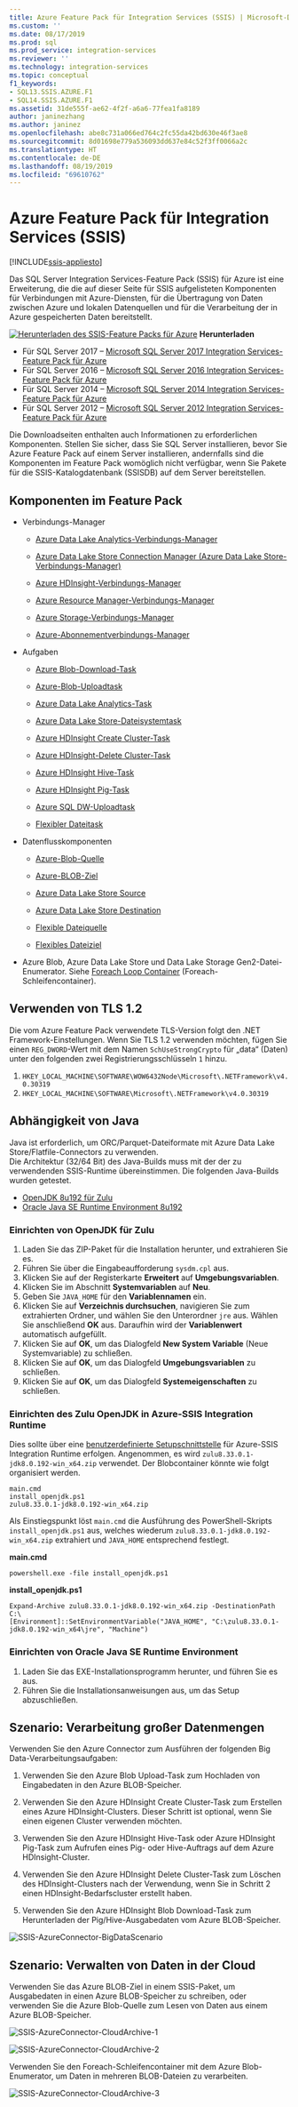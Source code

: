 ```yaml
---
title: Azure Feature Pack für Integration Services (SSIS) | Microsoft-Dokumentation
ms.custom: ''
ms.date: 08/17/2019
ms.prod: sql
ms.prod_service: integration-services
ms.reviewer: ''
ms.technology: integration-services
ms.topic: conceptual
f1_keywords:
- SQL13.SSIS.AZURE.F1
- SQL14.SSIS.AZURE.F1
ms.assetid: 31de555f-ae62-4f2f-a6a6-77fea1fa8189
author: janinezhang
ms.author: janinez
ms.openlocfilehash: abe8c731a066ed764c2fc55da42bd630e46f3ae8
ms.sourcegitcommit: 8d01698e779a536093dd637e84c52f3ff0066a2c
ms.translationtype: HT
ms.contentlocale: de-DE
ms.lasthandoff: 08/19/2019
ms.locfileid: "69610762"
---
```

# <a name="azure-feature-pack-for-integration-services-ssis"></a>Azure Feature Pack für Integration Services (SSIS)

[!INCLUDE[ssis-appliesto](../includes/ssis-appliesto-ssvrpluslinux-asdb-asdw-xxx.md)]


Das SQL Server Integration Services-Feature Pack (SSIS) für Azure ist eine Erweiterung, die die auf dieser Seite für SSIS aufgelisteten Komponenten für Verbindungen mit Azure-Diensten, für die Übertragung von Daten zwischen Azure und lokalen Datenquellen und für die Verarbeitung der in Azure gespeicherten Daten bereitstellt.

[![Herunterladen des SSIS-Feature Packs für Azure](https://docs.microsoft.com/analysis-services/analysis-services/media/download.png)](https://www.microsoft.com/download/details.aspx?id=54798) **Herunterladen**

- Für SQL Server 2017 – [Microsoft SQL Server 2017 Integration Services-Feature Pack für Azure](https://www.microsoft.com/download/details.aspx?id=54798)
- Für SQL Server 2016 – [Microsoft SQL Server 2016 Integration Services-Feature Pack für Azure](https://www.microsoft.com/download/details.aspx?id=49492)
- Für SQL Server 2014 – [Microsoft SQL Server 2014 Integration Services-Feature Pack für Azure](https://www.microsoft.com/download/details.aspx?id=47366)
- Für SQL Server 2012 – [Microsoft SQL Server 2012 Integration Services-Feature Pack für Azure](https://www.microsoft.com/download/details.aspx?id=47367)

Die Downloadseiten enthalten auch Informationen zu erforderlichen Komponenten. Stellen Sie sicher, dass Sie SQL Server installieren, bevor Sie Azure Feature Pack auf einem Server installieren, andernfalls sind die Komponenten im Feature Pack womöglich nicht verfügbar, wenn Sie Pakete für die SSIS-Katalogdatenbank (SSISDB) auf dem Server bereitstellen.

## <a name="components-in-the-feature-pack"></a>Komponenten im Feature Pack
-   Verbindungs-Manager

    -   [Azure Data Lake Analytics-Verbindungs-Manager](connection-manager/azure-data-lake-analytics-connection-manager.md)

    -   [Azure Data Lake Store Connection Manager (Azure Data Lake Store-Verbindungs-Manager)](../integration-services/connection-manager/azure-data-lake-store-connection-manager.md)
    
    -   [Azure HDInsight-Verbindungs-Manager](../integration-services/connection-manager/azure-hdinsight-connection-manager.md)

    -   [Azure Resource Manager-Verbindungs-Manager](../integration-services/connection-manager/azure-resource-manager-connection-manager.md)
    
    -   [Azure Storage-Verbindungs-Manager](../integration-services/connection-manager/azure-storage-connection-manager.md)

    -   [Azure-Abonnementverbindungs-Manager](../integration-services/connection-manager/azure-subscription-connection-manager.md)
    
-   Aufgaben

    -   [Azure Blob-Download-Task](../integration-services/control-flow/azure-blob-download-task.md)

    -   [Azure-Blob-Uploadtask](../integration-services/control-flow/azure-blob-upload-task.md)

    -   [Azure Data Lake Analytics-Task](control-flow/azure-data-lake-analytics-task.md)

    -   [Azure Data Lake Store-Dateisystemtask](../integration-services/control-flow/azure-data-lake-store-file-system-task.md)

    -   [Azure HDInsight Create Cluster-Task](../integration-services/control-flow/azure-hdinsight-create-cluster-task.md)

    -   [Azure HDInsight-Delete Cluster-Task](../integration-services/control-flow/azure-hdinsight-delete-cluster-task.md)
    
    -   [Azure HDInsight Hive-Task](../integration-services/control-flow/azure-hdinsight-hive-task.md)

    -   [Azure HDInsight Pig-Task](../integration-services/control-flow/azure-hdinsight-pig-task.md)

    -   [Azure SQL DW-Uploadtask](../integration-services/control-flow/azure-sql-dw-upload-task.md)

    -   [Flexibler Dateitask](../integration-services/control-flow/flexible-file-task.md)

-   Datenflusskomponenten

    -   [Azure-Blob-Quelle](../integration-services/data-flow/azure-blob-source.md)

    -   [Azure-BLOB-Ziel](../integration-services/data-flow/azure-blob-destination.md)
    
    -   [Azure Data Lake Store Source](../integration-services/data-flow/azure-data-lake-store-source.md)
    
    -   [Azure Data Lake Store Destination](../integration-services/data-flow/azure-data-lake-store-destination.md)

    -   [Flexible Dateiquelle](../integration-services/data-flow/flexible-file-source.md)

    -   [Flexibles Dateiziel](../integration-services/data-flow/flexible-file-destination.md)

-   Azure Blob, Azure Data Lake Store und Data Lake Storage Gen2-Datei-Enumerator. Siehe [Foreach Loop Container](../integration-services/control-flow/foreach-loop-container.md) (Foreach-Schleifencontainer).

## <a name="use-tls-12"></a>Verwenden von TLS 1.2

Die vom Azure Feature Pack verwendete TLS-Version folgt den .NET Framework-Einstellungen.
Wenn Sie TLS 1.2 verwenden möchten, fügen Sie einen `REG_DWORD`-Wert mit dem Namen `SchUseStrongCrypto` für „data“ (Daten) unter den folgenden zwei Registrierungsschlüsseln `1` hinzu.

1. `HKEY_LOCAL_MACHINE\SOFTWARE\WOW6432Node\Microsoft\.NETFramework\v4.0.30319`
2. `HKEY_LOCAL_MACHINE\SOFTWARE\Microsoft\.NETFramework\v4.0.30319`

## <a name="dependency-on-java"></a>Abhängigkeit von Java

Java ist erforderlich, um ORC/Parquet-Dateiformate mit Azure Data Lake Store/Flatfile-Connectors zu verwenden.  
Die Architektur (32/64 Bit) des Java-Builds muss mit der der zu verwendenden SSIS-Runtime übereinstimmen.
Die folgenden Java-Builds wurden getestet.

- [OpenJDK 8u192 für Zulu](https://www.azul.com/downloads/zulu/zulu-windows/)
- [Oracle Java SE Runtime Environment 8u192](https://www.oracle.com/technetwork/java/javase/downloads/java-archive-javase8-2177648.html)

### <a name="set-up-zulus-openjdk"></a>Einrichten von OpenJDK für Zulu

1. Laden Sie das ZIP-Paket für die Installation herunter, und extrahieren Sie es.
2. Führen Sie über die Eingabeaufforderung `sysdm.cpl` aus.
3. Klicken Sie auf der Registerkarte **Erweitert** auf **Umgebungsvariablen**.
4. Klicken Sie im Abschnitt **Systemvariablen** auf **Neu**.
5. Geben Sie `JAVA_HOME` für den **Variablennamen** ein.
6. Klicken Sie auf **Verzeichnis durchsuchen**, navigieren Sie zum extrahierten Ordner, und wählen Sie den Unterordner `jre` aus.
   Wählen Sie anschließend **OK** aus. Daraufhin wird der **Variablenwert** automatisch aufgefüllt.
7. Klicken Sie auf **OK**, um das Dialogfeld **New System Variable** (Neue Systemvariable) zu schließen.
8. Klicken Sie auf **OK**, um das Dialogfeld **Umgebungsvariablen** zu schließen.
9. Klicken Sie auf **OK**, um das Dialogfeld **Systemeigenschaften** zu schließen.

### <a name="set-up-zulus-openjdk-on-azure-ssis-integration-runtime"></a>Einrichten des Zulu OpenJDK in Azure-SSIS Integration Runtime

Dies sollte über eine [benutzerdefinierte Setupschnittstelle](https://docs.microsoft.com/azure/data-factory/how-to-configure-azure-ssis-ir-custom-setup) für Azure-SSIS Integration Runtime erfolgen.
Angenommen, es wird `zulu8.33.0.1-jdk8.0.192-win_x64.zip` verwendet.
Der Blobcontainer könnte wie folgt organisiert werden.

~~~
main.cmd
install_openjdk.ps1
zulu8.33.0.1-jdk8.0.192-win_x64.zip
~~~

Als Einstiegspunkt löst `main.cmd` die Ausführung des PowerShell-Skripts `install_openjdk.ps1` aus, welches wiederum `zulu8.33.0.1-jdk8.0.192-win_x64.zip` extrahiert und `JAVA_HOME` entsprechend festlegt.

**main.cmd**

~~~
powershell.exe -file install_openjdk.ps1
~~~

**install_openjdk.ps1**

~~~
Expand-Archive zulu8.33.0.1-jdk8.0.192-win_x64.zip -DestinationPath C:\
[Environment]::SetEnvironmentVariable("JAVA_HOME", "C:\zulu8.33.0.1-jdk8.0.192-win_x64\jre", "Machine")
~~~

### <a name="set-up-oracles-java-se-runtime-environment"></a>Einrichten von Oracle Java SE Runtime Environment

1. Laden Sie das EXE-Installationsprogramm herunter, und führen Sie es aus.
2. Führen Sie die Installationsanweisungen aus, um das Setup abzuschließen.

## <a name="scenario-processing-big-data"></a>Szenario: Verarbeitung großer Datenmengen
 Verwenden Sie den Azure Connector zum Ausführen der folgenden Big Data-Verarbeitungsaufgaben:

1.  Verwenden Sie den Azure Blob Upload-Task zum Hochladen von Eingabedaten in den Azure BLOB-Speicher.

2.  Verwenden Sie den Azure HDInsight Create Cluster-Task zum Erstellen eines Azure HDInsight-Clusters. Dieser Schritt ist optional, wenn Sie einen eigenen Cluster verwenden möchten.

3.  Verwenden Sie den Azure HDInsight Hive-Task oder Azure HDInsight Pig-Task zum Aufrufen eines Pig- oder Hive-Auftrags auf dem Azure HDInsight-Cluster.

4.  Verwenden Sie den Azure HDInsight Delete Cluster-Task zum Löschen des HDInsight-Clusters nach der Verwendung, wenn Sie in Schritt 2 einen HDInsight-Bedarfscluster erstellt haben.

5.  Verwenden Sie den Azure HDInsight Blob Download-Task zum Herunterladen der Pig/Hive-Ausgabedaten vom Azure BLOB-Speicher.

![SSIS-AzureConnector-BigDataScenario](../integration-services/media/ssis-azureconnector-bigdatascenario.png)
 
## <a name="scenario-managing-data-in-the-cloud"></a>Szenario: Verwalten von Daten in der Cloud
 Verwenden Sie das Azure BLOB-Ziel in einem SSIS-Paket, um Ausgabedaten in einen Azure BLOB-Speicher zu schreiben, oder verwenden Sie die Azure Blob-Quelle zum Lesen von Daten aus einem Azure BLOB-Speicher.

![SSIS-AzureConnector-CloudArchive-1](../integration-services/media/ssis-azureconnector-cloudarchive-1.png)
 
 ![SSIS-AzureConnector-CloudArchive-2](../integration-services/media/ssis-azureconnector-cloudarchive-2.png)

 Verwenden Sie den Foreach-Schleifencontainer mit dem Azure Blob-Enumerator, um Daten in mehreren BLOB-Dateien zu verarbeiten.

![SSIS-AzureConnector-CloudArchive-3](../integration-services/media/ssis-azureconnector-cloudarchive-3.png)
  
